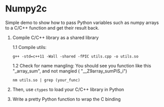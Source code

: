 # Numpy2c

Simple demo to show how to pass Python variables such as numpy arrays to a C/C++ function and get their result back.



1. Compile C/C++ library as a shared library

    1.1 Compile utils:
    
    ````
    g++ -std=c++11 -Wall -shared -fPIC utils.cpp -o utils.so
    ````
    
    1.2 Check for name mangling: 
    You should see you function like this "_array_sum", and not mangled ( "__Z9array_sumPiS_i")
    
    ```
    nm utils.so | grep (your_func)
    ```
    
2. Then, use `ctypes` to load your C/C++ library in Python

3. Write a pretty Python function to wrap the C binding